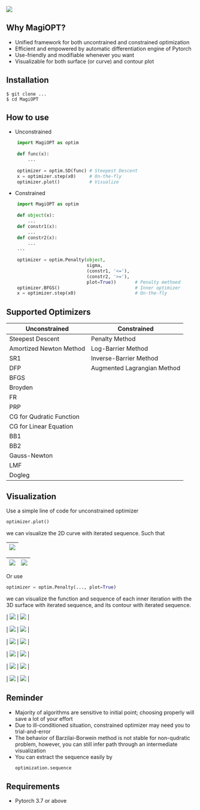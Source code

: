 
<img src="https://github.com/MagiFeeney/MagiOPT/blob/1591476bc5f5d949b051a218b3608344accae686/logo/image/logo.png">

## Why MagiOPT?

- Unified framework for both uncontrained and constrained optimization
- Efficient and empowered by automatic differentiation engine of Pytorch
- Use-friendly and modifiable whenever you want
- Visualizable for both surface (or curve) and contour plot

## Installation
```
$ git clone ...
$ cd MagiOPT
```

## How to use
- Unconstrained
```python
    import MagiOPT as optim
    
    def func(x):
        ...
        
    optimizer = optim.SD(func) # Steepest Descent
    x = optimizer.step(x0)     # On-the-fly
    optimizer.plot()           # Visualize
```

- Constrained
```python
    import MagiOPT as optim
    
    def object(x):
        ...
    def constr1(x):
        ...
    def constr2(x):
        ...
    ...
    
    optimizer = optim.Penalty(object, 
                              sigma, 
                              (constr1, '<='), 
                              (constr2, '>='), 
                              plot=True))       # Penalty methoed
    optimizer.BFGS()                            # Inner optimizer
    x = optimizer.step(x0)                      # On-the-fly
```
## Supported Optimizers
| Unconstrained | Constrained |
| ------ | ------ |
| Steepest Descent | Penalty Method |
| Amortized Newton Method | Log-Barrier Method|
| SR1 | Inverse-Barrier Method |
| DFP | Augmented Lagrangian Method |
| BFGS | 
| Broyden |
| FR |
| PRP |
| CG for Qudratic Function |
| CG for Linear Equation |
| BB1 |
| BB2 |
| Gauss-Newton |
| LMF |
| Dogleg |

## Visualization
Use a simple line of code for unconstrained optimizer
```python
optimizer.plot()
```
we can visualize the 2D curve with iterated sequence. Such that


<!-- |------------------------------------------------------------------------------------------------------------------------------------------------------------------------------------------------------------------------ | -->
| <img src="https://github.com/MagiFeeney/MagiOPT/blob/859f80525d66a1d6799024721b8fb5a508a9ae6f/MagiOPT/examples/sd/Figure_sd_1.png"> |
|-------------------------------------------------------------------------------------------------------------------------------------------------------------------------------------------------------------------------|


<!-- |-----------------------------------------------------------------------------------------------------------|------------------------------------------------------------------------------------------------------------- | -->
| <img src="https://github.com/MagiFeeney/MagiOPT/blob/859f80525d66a1d6799024721b8fb5a508a9ae6f/MagiOPT/examples/sd/Figure_sd_2.png">  |  <img src="https://github.com/MagiFeeney/MagiOPT/blob/859f80525d66a1d6799024721b8fb5a508a9ae6f/MagiOPT/examples/sd/Figure_sd_3.png"> |
|------------------------------------------------------------------------------------------------------------|-------------------------------------------------------------------------------------------------------------|

Or use
```python
optimizer = optim.Penalty(..., plot=True)
```
we can visualize the function and sequence of each inner iteration with the 3D surface with iterated sequence, and its contour with iterated sequence.

<!-- | ------ | ------ | -->
| <img src="https://github.com/MagiFeeney/MagiOPT/blob/859f80525d66a1d6799024721b8fb5a508a9ae6f/MagiOPT/examples/penalty/Figure_1.png">  |  <img src="https://github.com/MagiFeeney/MagiOPT/blob/859f80525d66a1d6799024721b8fb5a508a9ae6f/MagiOPT/examples/penalty/Figure_2.png"> |
<!-- | ------ | ------ | -->

<!-- | ------ | ------ | -->
| <img src="https://github.com/MagiFeeney/MagiOPT/blob/859f80525d66a1d6799024721b8fb5a508a9ae6f/MagiOPT/examples/penalty/Figure_3.png">  |  <img src="https://github.com/MagiFeeney/MagiOPT/blob/859f80525d66a1d6799024721b8fb5a508a9ae6f/MagiOPT/examples/penalty/Figure_4.png"> |
<!-- | ------ | ------ | -->

<!-- | ------ | ------ | -->
| <img src="https://github.com/MagiFeeney/MagiOPT/blob/859f80525d66a1d6799024721b8fb5a508a9ae6f/MagiOPT/examples/penalty/Figure_5.png">  |  <img src="https://github.com/MagiFeeney/MagiOPT/blob/859f80525d66a1d6799024721b8fb5a508a9ae6f/MagiOPT/examples/penalty/Figure_6.png"> |
<!-- | ------ | ------ | -->

<!-- | ------ | ------ | -->
| <img src="https://github.com/MagiFeeney/MagiOPT/blob/859f80525d66a1d6799024721b8fb5a508a9ae6f/MagiOPT/examples/penalty/Figure_7.png">  |  <img src="https://github.com/MagiFeeney/MagiOPT/blob/859f80525d66a1d6799024721b8fb5a508a9ae6f/MagiOPT/examples/penalty/Figure_8.png"> |
<!-- | ------ | ------ | -->

<!-- | ------ | ------ | -->
| <img src="https://github.com/MagiFeeney/MagiOPT/blob/859f80525d66a1d6799024721b8fb5a508a9ae6f/MagiOPT/examples/penalty/Figure_9.png">  |  <img src="https://github.com/MagiFeeney/MagiOPT/blob/859f80525d66a1d6799024721b8fb5a508a9ae6f/MagiOPT/examples/penalty/Figure_10.png"> |
<!-- | ------ | ------ | -->

<!-- | ------ | ------ | -->
| <img src="https://github.com/MagiFeeney/MagiOPT/blob/859f80525d66a1d6799024721b8fb5a508a9ae6f/MagiOPT/examples/penalty/Figure_11.png">  |  <img src="https://github.com/MagiFeeney/MagiOPT/blob/859f80525d66a1d6799024721b8fb5a508a9ae6f/MagiOPT/examples/penalty/Figure_12.png"> |
<!-- | ------ | ------ | -->

## Reminder
- Majority of algorithms are sensitive to initial point; choosing properly will save a lot of your effort
- Due to ill-conditioned situation, constrained optimizer may need you to trial-and-error
- The behavior of Barzilai-Borwein method is not stable for non-qudratic problem, however, you can still infer path through an intermediate visualization
- You can extract the sequence easily by
  ```python
  optimization.sequence
  ```
## Requirements
- Pytorch 3.7 or above
